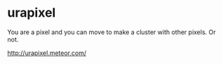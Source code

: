 urapixel
========

You are a pixel and you can move to make a cluster with other pixels. Or not.

http://urapixel.meteor.com/
